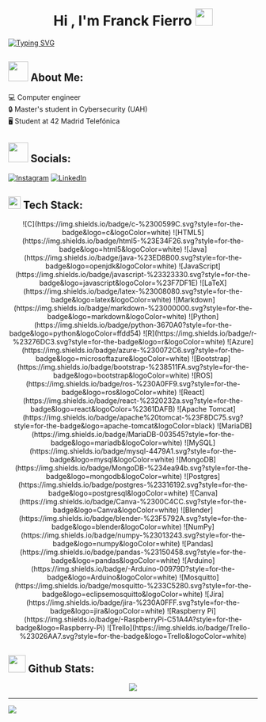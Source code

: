 <h1 align="center"><b>Hi , I'm Franck Fierro </b><img src="https://media.giphy.com/media/hvRJCLFzcasrR4ia7z/giphy.gif" width="35"></h1>

[![Typing SVG](https://readme-typing-svg.herokuapp.com?color=FF3670&size=35&center=true&vCenter=true&width=1000&lines=Welcome+to+my+GitHub+profile!;I'm+a+Computer+engineer)](https://git.io/typing-svg)


## <img src="https://media2.giphy.com/media/v1.Y2lkPTc5MGI3NjExeXBkZ3p3Y3c1MW9jMjM5NTFwZDV2YjNjYWZmaHBhbzBucjZpMmdhOSZlcD12MV9pbnRlcm5hbF9naWZfYnlfaWQmY3Q9cw/SUj4A8XaA5JxTM58Yq/giphy.webp" width ="40"><b> About Me:</b>
💻 Computer engineer <br>
🔒 Master's student in Cybersecurity (UAH) <br>
🖥️ Student at 42 Madrid Telefónica


## <img src="https://media3.giphy.com/media/v1.Y2lkPTc5MGI3NjExcG92czA2NGRpNzJsYmo5d3JveGo5aTVsd3Q3cjFqZ3o2ZDF1ZG5xMCZlcD12MV9pbnRlcm5hbF9naWZfYnlfaWQmY3Q9cw/faWsfcwkzbfZQ3HOac/giphy.webp" width ="40"><b> Socials:</b>
[![Instagram](https://img.shields.io/badge/Instagram-%23E4405F.svg?logo=Instagram&logoColor=white)](https://instagram.com/franck.fierro) [![LinkedIn](https://img.shields.io/badge/LinkedIn-%230077B5.svg?logo=linkedin&logoColor=white)](https://linkedin.com/in/franckfierro) 


## <img src="https://media2.giphy.com/media/QssGEmpkyEOhBCb7e1/giphy.gif?cid=ecf05e47a0n3gi1bfqntqmob8g9aid1oyj2wr3ds3mg700bl&rid=giphy.gif" width ="25"><b> Tech Stack:</b>
<div align="center">
    ![C](https://img.shields.io/badge/c-%2300599C.svg?style=for-the-badge&logo=c&logoColor=white) 
    ![HTML5](https://img.shields.io/badge/html5-%23E34F26.svg?style=for-the-badge&logo=html5&logoColor=white) 
    ![Java](https://img.shields.io/badge/java-%23ED8B00.svg?style=for-the-badge&logo=openjdk&logoColor=white) 
    ![JavaScript](https://img.shields.io/badge/javascript-%23323330.svg?style=for-the-badge&logo=javascript&logoColor=%23F7DF1E) 
    ![LaTeX](https://img.shields.io/badge/latex-%23008080.svg?style=for-the-badge&logo=latex&logoColor=white) 
    ![Markdown](https://img.shields.io/badge/markdown-%23000000.svg?style=for-the-badge&logo=markdown&logoColor=white) 
    ![Python](https://img.shields.io/badge/python-3670A0?style=for-the-badge&logo=python&logoColor=ffdd54) 
    ![R](https://img.shields.io/badge/r-%23276DC3.svg?style=for-the-badge&logo=r&logoColor=white) 
    ![Azure](https://img.shields.io/badge/azure-%230072C6.svg?style=for-the-badge&logo=microsoftazure&logoColor=white) 
    ![Bootstrap](https://img.shields.io/badge/bootstrap-%238511FA.svg?style=for-the-badge&logo=bootstrap&logoColor=white) 
    ![ROS](https://img.shields.io/badge/ros-%230A0FF9.svg?style=for-the-badge&logo=ros&logoColor=white) 
    ![React](https://img.shields.io/badge/react-%2320232a.svg?style=for-the-badge&logo=react&logoColor=%2361DAFB) 
    ![Apache Tomcat](https://img.shields.io/badge/apache%20tomcat-%23F8DC75.svg?style=for-the-badge&logo=apache-tomcat&logoColor=black) 
    ![MariaDB](https://img.shields.io/badge/MariaDB-003545?style=for-the-badge&logo=mariadb&logoColor=white) 
    ![MySQL](https://img.shields.io/badge/mysql-4479A1.svg?style=for-the-badge&logo=mysql&logoColor=white) 
    ![MongoDB](https://img.shields.io/badge/MongoDB-%234ea94b.svg?style=for-the-badge&logo=mongodb&logoColor=white) 
    ![Postgres](https://img.shields.io/badge/postgres-%23316192.svg?style=for-the-badge&logo=postgresql&logoColor=white) 
    ![Canva](https://img.shields.io/badge/Canva-%2300C4CC.svg?style=for-the-badge&logo=Canva&logoColor=white) 
    ![Blender](https://img.shields.io/badge/blender-%23F5792A.svg?style=for-the-badge&logo=blender&logoColor=white) 
    ![NumPy](https://img.shields.io/badge/numpy-%23013243.svg?style=for-the-badge&logo=numpy&logoColor=white) 
    ![Pandas](https://img.shields.io/badge/pandas-%23150458.svg?style=for-the-badge&logo=pandas&logoColor=white) 
    ![Arduino](https://img.shields.io/badge/-Arduino-00979D?style=for-the-badge&logo=Arduino&logoColor=white) 
    ![Mosquitto](https://img.shields.io/badge/mosquitto-%233C5280.svg?style=for-the-badge&logo=eclipsemosquitto&logoColor=white) 
    ![Jira](https://img.shields.io/badge/jira-%230A0FFF.svg?style=for-the-badge&logo=jira&logoColor=white) 
    ![Raspberry Pi](https://img.shields.io/badge/-RaspberryPi-C51A4A?style=for-the-badge&logo=Raspberry-Pi) 
    ![Trello](https://img.shields.io/badge/Trello-%23026AA7.svg?style=for-the-badge&logo=Trello&logoColor=white)
</div>



## <img src="https://media.giphy.com/media/iY8CRBdQXODJSCERIr/giphy.gif" width="35"><b> Github Stats:</b>

<div align="center">
    <img src="https://github-readme-stats.vercel.app/api/top-langs/?username=mfranck340&theme=dark&hide_border=false&include_all_commits=false&count_private=false&layout=compact"/>
</div>


<!--## ✍️ Random Dev Quote
![](https://quotes-github-readme.vercel.app/api?type=horizontal&theme=dark)-->

---
[![](https://visitcount.itsvg.in/api?id=mfranck340&icon=0&color=10)](https://visitcount.itsvg.in)
